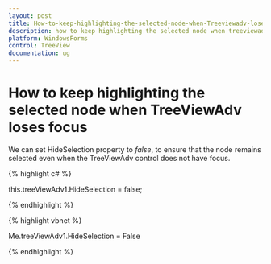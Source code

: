 ```yaml
---
layout: post
title: How-to-keep-highlighting-the-selected-node-when-Treeviewadv-loses-focus | WindowsForms | Syncfusion
description: how to keep highlighting the selected node when treeviewadv loses focus
platform: WindowsForms
control: TreeView 
documentation: ug
---
```


# How to keep highlighting the selected node when TreeViewAdv loses focus

We can set HideSelection property to _false_, to ensure that the node remains selected even when the TreeViewAdv control does not have focus. 

{% highlight c# %}



this.treeViewAdv1.HideSelection = false;

{% endhighlight %}

{% highlight vbnet %}



Me.treeViewAdv1.HideSelection = False


{% endhighlight %}
